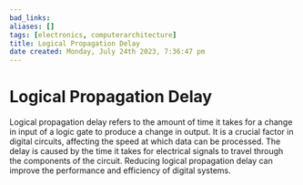 ```yaml
---
bad_links: 
aliases: []
tags: [electronics, computerarchitecture]
title: Logical Propagation Delay
date created: Monday, July 24th 2023, 7:36:47 pm
---
```

# Logical Propagation Delay

Logical propagation delay refers to the amount of time it takes for a change in input of a logic gate to produce a change in output. It is a crucial factor in digital circuits, affecting the speed at which data can be processed. The delay is caused by the time it takes for electrical signals to travel through the components of the circuit. Reducing logical propagation delay can improve the performance and efficiency of digital systems.
